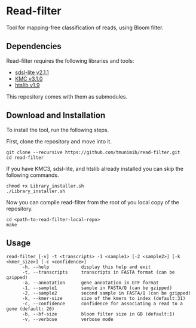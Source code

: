 # Read-filter
Tool for mapping-free classification of reads, using Bloom filter.

## Dependencies
Read-filter requires the following libraries and tools:

- [sdsl-lite v2.1.1](https://github.com/simongog/sdsl-lite/tree/v2.1.1)
- [KMC v3.1.0](https://github.com/refresh-bio/KMC/tree/v3.1.0)
- [htslib v1.9](https://github.com/samtools/htslib/tree/1.9)

This repository comes with them as submodules.

## Download and Installation
To install the tool, run the following steps.

First, clone the repository and move into it.
```shell
git clone --recursive https://github.com/tmunimib/read-filter.git
cd read-filter
```

If you have KMC3, sdsl-lite, and htslib already installed you can skip the following commands.
```shell
chmod +x Library_installer.sh
./Library_installer.sh
```

Now you can compile read-filter from the root of you local copy of the repository.
```shell
cd <path-to-read-filter-local-repo>
make
```

## Usage
```
read-filter [-v] -t <transcripts> -1 <sample1> [-2 <sample2>] [-k <kmer_size>] [-c <confidence>]
      -h, --help            display this help and exit
      -t, --transcripts     transcripts in FASTA format (can be gzipped)
      -a, --annotation      gene annotation in GTF format
      -1, --sample1         sample in FASTA/Q (can be gzipped)
      -2, --sample2         second sample in FASTA/Q (can be gzipped)
      -k, --kmer-size       size of the kmers to index (default:31)
      -c, --confidence      confidence for associating a read to a gene (default: 20)
      -b, --bf-size         bloom filter size in GB (default:1)
      -v, --verbose         verbose mode
```
